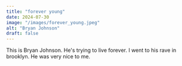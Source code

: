 ```yaml
---
title: "forever young" 
date: 2024-07-30
image: "/images/forever_young.jpeg"
alt: "Bryan Johnson"
draft: false
---
```


This is Bryan Johnson. He's trying to live forever. I went to his rave in brooklyn. He was very nice to me. 